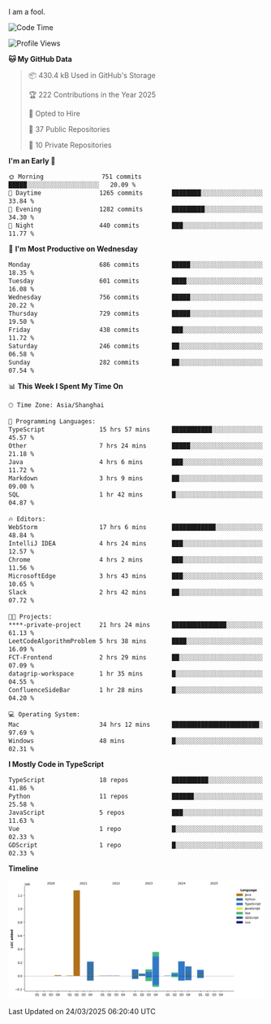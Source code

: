 I am a fool.

<!--START_SECTION:waka-->
![Code Time](http://img.shields.io/badge/Code%20Time-2%2C768%20hrs%203%20mins-blue)

![Profile Views](http://img.shields.io/badge/Profile%20Views-4-blue)

**🐱 My GitHub Data** 

> 📦 430.4 kB Used in GitHub's Storage 
 > 
> 🏆 222 Contributions in the Year 2025
 > 
> 💼 Opted to Hire
 > 
> 📜 37 Public Repositories 
 > 
> 🔑 10 Private Repositories 
 > 
**I'm an Early 🐤** 

```text
🌞 Morning                751 commits         █████░░░░░░░░░░░░░░░░░░░░   20.09 % 
🌆 Daytime                1265 commits        ████████░░░░░░░░░░░░░░░░░   33.84 % 
🌃 Evening                1282 commits        █████████░░░░░░░░░░░░░░░░   34.30 % 
🌙 Night                  440 commits         ███░░░░░░░░░░░░░░░░░░░░░░   11.77 % 
```
📅 **I'm Most Productive on Wednesday** 

```text
Monday                   686 commits         █████░░░░░░░░░░░░░░░░░░░░   18.35 % 
Tuesday                  601 commits         ████░░░░░░░░░░░░░░░░░░░░░   16.08 % 
Wednesday                756 commits         █████░░░░░░░░░░░░░░░░░░░░   20.22 % 
Thursday                 729 commits         █████░░░░░░░░░░░░░░░░░░░░   19.50 % 
Friday                   438 commits         ███░░░░░░░░░░░░░░░░░░░░░░   11.72 % 
Saturday                 246 commits         ██░░░░░░░░░░░░░░░░░░░░░░░   06.58 % 
Sunday                   282 commits         ██░░░░░░░░░░░░░░░░░░░░░░░   07.54 % 
```


📊 **This Week I Spent My Time On** 

```text
🕑︎ Time Zone: Asia/Shanghai

💬 Programming Languages: 
TypeScript               15 hrs 57 mins      ███████████░░░░░░░░░░░░░░   45.57 % 
Other                    7 hrs 24 mins       █████░░░░░░░░░░░░░░░░░░░░   21.18 % 
Java                     4 hrs 6 mins        ███░░░░░░░░░░░░░░░░░░░░░░   11.72 % 
Markdown                 3 hrs 9 mins        ██░░░░░░░░░░░░░░░░░░░░░░░   09.00 % 
SQL                      1 hr 42 mins        █░░░░░░░░░░░░░░░░░░░░░░░░   04.87 % 

🔥 Editors: 
WebStorm                 17 hrs 6 mins       ████████████░░░░░░░░░░░░░   48.84 % 
IntelliJ IDEA            4 hrs 24 mins       ███░░░░░░░░░░░░░░░░░░░░░░   12.57 % 
Chrome                   4 hrs 2 mins        ███░░░░░░░░░░░░░░░░░░░░░░   11.56 % 
MicrosoftEdge            3 hrs 43 mins       ███░░░░░░░░░░░░░░░░░░░░░░   10.65 % 
Slack                    2 hrs 42 mins       ██░░░░░░░░░░░░░░░░░░░░░░░   07.72 % 

🐱‍💻 Projects: 
****-private-project     21 hrs 24 mins      ███████████████░░░░░░░░░░   61.13 % 
LeetCodeAlgorithmProblem 5 hrs 38 mins       ████░░░░░░░░░░░░░░░░░░░░░   16.09 % 
FCT-Frontend             2 hrs 29 mins       ██░░░░░░░░░░░░░░░░░░░░░░░   07.09 % 
datagrip-workspace       1 hr 35 mins        █░░░░░░░░░░░░░░░░░░░░░░░░   04.55 % 
ConfluenceSideBar        1 hr 28 mins        █░░░░░░░░░░░░░░░░░░░░░░░░   04.20 % 

💻 Operating System: 
Mac                      34 hrs 12 mins      ████████████████████████░   97.69 % 
Windows                  48 mins             █░░░░░░░░░░░░░░░░░░░░░░░░   02.31 % 
```

**I Mostly Code in TypeScript** 

```text
TypeScript               18 repos            ██████████░░░░░░░░░░░░░░░   41.86 % 
Python                   11 repos            ██████░░░░░░░░░░░░░░░░░░░   25.58 % 
JavaScript               5 repos             ███░░░░░░░░░░░░░░░░░░░░░░   11.63 % 
Vue                      1 repo              █░░░░░░░░░░░░░░░░░░░░░░░░   02.33 % 
GDScript                 1 repo              █░░░░░░░░░░░░░░░░░░░░░░░░   02.33 % 
```



**Timeline**

![Lines of Code chart](https://raw.githubusercontent.com/VeejaLiu/VeejaLiu/master/assets/bar_graph.png)


 Last Updated on 24/03/2025 06:20:40 UTC
<!--END_SECTION:waka-->

